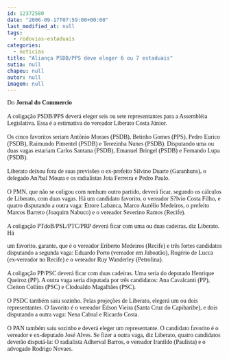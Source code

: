 ```yaml
---
id: 12372580
date: "2006-09-17T07:59:00+00:00"
last_modified_at: null
tags:
  - rodovias-estaduais
categories:
  - noticias
title: "Aliança PSDB/PPS deve eleger 6 ou 7 estaduais"
sutia: null
chapeu: null
autor: null
imagem: null
---
```

<p><P><FONT face=Verdana>Do <STRONG>Jornal do Commercio<BR></STRONG><BR>A coligação PSDB/PPS deverá eleger seis ou sete representantes para a Assembléia Legislativa. Essa é a estimativa do vereador Liberato Costa Júnior. <BR><BR>Os cinco favoritos seriam Antônio Moraes (PSDB), Betinho Gomes (PPS), Pedro Eurico (PSDB), Raimundo Pimentel (PSDB) e Terezinha Nunes (PSDB). Disputando uma ou duas vagas estariam Carlos Santana (PSDB), Emanuel Bringel (PSDB) e Fernando Lupa (PSDB). <BR><BR>Liberato deixou fora de suas previsões o ex-prefeito Silvino Duarte (Garanhuns), o delegado An?bal Moura e os radialistas Jota Ferreira e Pedro Paulo. <BR><BR>O PMN, que não se coligou com nenhum outro partido, deverá ficar, segundo os cálculos de Liberato, com duas vagas. Há um candidato favorito, o vereador S?lvio Costa Filho, e quatro disputando a outra vaga: Ettore Labanca, Marco Aurélio Medeiros, o prefeito Marcos Barreto (Joaquim Nabuco) e o vereador Severino Ramos (Recife). <BR><BR>A coligação PTdoB/PSL/PTC/PRP deverá ficar com uma ou duas cadeiras, diz Liberato. Há</p>
<p> um favorito, garante, que é o vereador Eriberto Medeiros (Recife) e três fortes candidatos disputando a segunda vaga: Eduardo Porto (vereador em Jaboatão), Rogério de Lucca (ex-vereador no Recife) e o vereador Ruy Wanderley (Petrolina). <BR><BR>A coligação PP/PSC deverá ficar com duas cadeiras. Uma seria do deputado Henrique Queiroz (PP). A outra vaga seria disputada por três candidatos: Ana Cavalcanti (PP), Cleiton Collins (PSC) e Clodoaldo Magalhães (PSC). <BR><BR>O PSDC também saiu sozinho. Pelas projeções de Liberato, elegerá um ou dois representantes. O favorito é o vereador Édson Vieira (Santa Cruz do Capibaribe), e dois disputando a outra vaga: Nena Cabral e Ricardo Costa. <BR><BR>O PAN também saiu sozinho e deverá eleger um representante. O candidato favorito é o vereador e ex-deputado José Alves. Se fizer a outra vaga, diz Liberato, quatro candidatos deverão disputá-la: O radialista Adherval Barros, o vereador Iranildo (Paulista) e o advogado Rodrigo Novaes. </FONT></P> </p>
